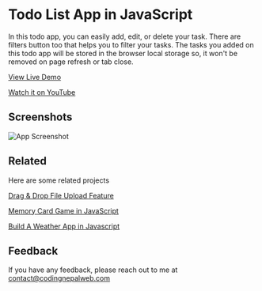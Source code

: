 
# Todo List App in JavaScript

In this todo app, you can easily add, edit, or delete your task. There are filters button too that helps you to filter your tasks. The tasks you added on this todo app will be stored in the browser local storage so, it won't be removed on page refresh or tab close.
 
 [View Live Demo](https://codingnepalweb.com/demos/todo-list-app-javascript/)
 
 [Watch it on YouTube](https://youtu.be/2QIMUBilooc)

## Screenshots

![App Screenshot](https://img.youtube.com/vi/2QIMUBilooc/maxresdefault.jpg)


## Related

Here are some related projects

[Drag & Drop File Upload Feature](https://www.youtube.com/watch?v=0HCiH4Tk04I)

[Memory Card Game in JavaScript](https://www.youtube.com/watch?v=DABkhfsBAWw)

[Build A Weather App in Javascript](https://www.youtube.com/watch?v=c1r-NqYkFPc)

## Feedback

If you have any feedback, please reach out to me at contact@codingnepalweb.com  